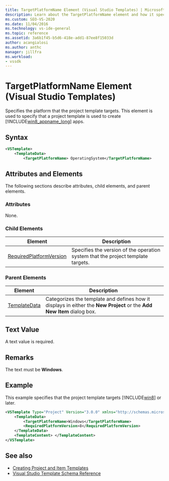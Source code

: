 ```yaml
---
title: TargetPlatformName Element (Visual Studio Templates) | Microsoft Docs
description: Learn about the TargetPlatformName element and how it specifies the platform that the project template targets.
ms.custom: SEO-VS-2020
ms.date: 11/04/2016
ms.technology: vs-ide-general
ms.topic: reference
ms.assetid: 3a6b1f45-b5d6-418e-add1-87ee8f15033d
author: acangialosi
ms.author: anthc
manager: jillfra
ms.workload:
- vssdk
---
```

# TargetPlatformName Element (Visual Studio Templates)
Specifies the platform that the project template targets. This element is used to specify that a project template is used to create [!INCLUDE[win8_appname_long](../debugger/includes/win8_appname_long_md.md)] apps.

## Syntax

```xml
<VSTemplate>
    <TemplateData>
        <TargetPlatformName> OperatingSystem</TargetPlatformName>
```

## Attributes and Elements
 The following sections describe attributes, child elements, and parent elements.

### Attributes
 None.

### Child Elements

|Element|Description|
|-------------|-----------------|
|[RequiredPlatformVersion](../extensibility/requiredplatformversion-element-visual-studio-templates.md)|Specifies the version of the operation system that the project template targets.|

### Parent Elements

|Element|Description|
|-------------|-----------------|
|[TemplateData](../extensibility/templatedata-element-visual-studio-templates.md)|Categorizes the template and defines how it displays in either the **New Project** or the **Add New Item** dialog box.|

## Text Value
 A text value is required.

## Remarks
 The text must be **Windows**.

## Example
 This example specifies that the project template targets [!INCLUDE[win8](../debugger/includes/win8_md.md)] or later.

```xml
<VSTemplate Type="Project" Version="3.0.0" xmlns="http://schemas.microsoft.com/developer/vstemplate/2005">
    <TemplateData>
        <TargetPlatformName>Windows</TargetPlatformName>
        <RequiredPlatformVersion>8</RequiredPlatformVersion>
    </TemplateData>
    <TemplateContent> </TemplateContent>
</VSTemplate>
```

## See also
- [Creating Project and Item Templates](../ide/creating-project-and-item-templates.md)
- [Visual Studio Template Schema Reference](../extensibility/visual-studio-template-schema-reference.md)
